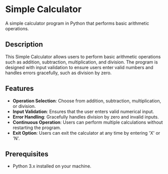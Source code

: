 # Simple Calculator

A simple calculator program in Python that performs basic arithmetic operations.

## Description

This Simple Calculator allows users to perform basic arithmetic operations such as addition, subtraction, multiplication, and division. The program is designed with input validation to ensure users enter valid numbers and handles errors gracefully, such as division by zero.

## Features

- **Operation Selection**: Choose from addition, subtraction, multiplication, or division.
- **Input Validation**: Ensures that the user enters valid numerical input.
- **Error Handling**: Gracefully handles division by zero and invalid inputs.
- **Continuous Operation**: Users can perform multiple calculations without restarting the program.
- **Exit Option**: Users can exit the calculator at any time by entering 'X' or 'N'.

## Prerequisites

- Python 3.x installed on your machine.
